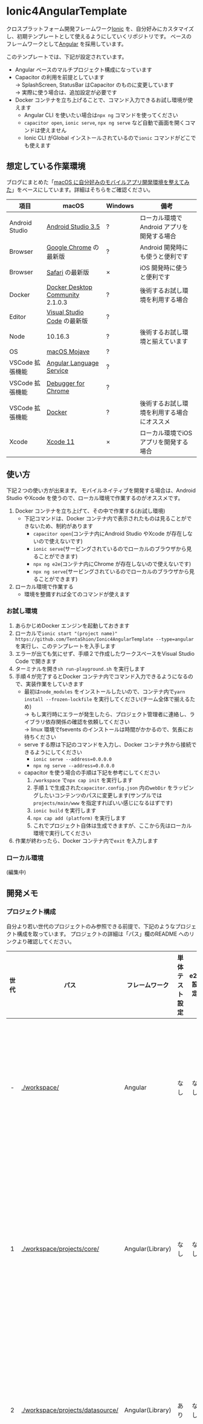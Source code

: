 # Ionic4AngularTemplate
クロスプラットフォーム開発フレームワーク[Ionic][ionic] を、自分好みにカスタマイズし、初期テンプレートとして使えるようにしていくリポジトリです。
ベースのフレームワークとして[Angular][angular] を採用しています。

このテンプレートでは、下記が設定されています。

* Angular ベースのマルチプロジェクト構成になっています
* Capacitor の利用を前提としています<br />
→ SplashScreen, StatusBar はCapacitor のものに変更しています<br />
→ 実際に使う場合は、追加設定が必要です
* Docker コンテナを立ち上げることで、コマンド入力できるお試し環境が使えます
    * Angular CLI を使いたい場合は```npx ng``` コマンドを使ってください
    * ```capacitor open```, ```ionic serve```, ```npx ng serve``` など自動で画面を開くコマンドは使えません
    * Ionic CLI がGlobal インストールされているので```ionic``` コマンドがどこでも使えます





## 想定している作業環境
ブログにまとめた「[macOS に自分好みのモバイルアプリ開発環境を整えてみた][moku_tech20190708095349]」をベースにしています。詳細はそちらをご確認ください。

項目 | macOS | Windows | 備考
--- | --- | --- | ---
Android Studio | [Android Studio 3.5][androidstudio] | ? | ローカル環境でAndroid アプリを開発する場合
Browser | [Google Chrome][chrome] の最新版 | ? | Android 開発時にも使うと便利です
Browser | [Safari][safari] の最新版 | × | iOS 開発時に使うと便利です
Docker | [Docker Desktop Community][docker] 2.1.0.3 | ? | 後術するお試し環境を利用する場合
Editor | [Visual Studio Code][vscode] の最新版 | ? |  |
Node | 10.16.3 | ? | 後術するお試し環境と揃えています
OS | [macOS Mojave][macos] | ? |  |
VSCode 拡張機能 | [Angular Language Service][vscode_angular] | ? |  |
VSCode 拡張機能 | [Debugger for Chrome][vscode_chrome] | ? |  |
VSCode 拡張機能 | [Docker][vscode_docker] | ? | 後術するお試し環境を利用する場合にオススメ
Xcode | [Xcode 11][xcode] | × | ローカル環境でiOS アプリを開発する場合





## 使い方
下記２つの使い方が出来ます。
モバイルネイティブを開発する場合は、Android Studio やXcode を使うので、ローカル環境で作業するのがオススメです。

1. Docker コンテナを立ち上げて、その中で作業する(お試し環境)
    * 下記コマンドは、Docker コンテナ内で表示されたものは見ることができないため、制約があります
        * ```capacitor open```(コンテナ内にAndroid Studio やXcode が存在しないので使えないです)
        * ```ionic serve```(サービングされているのでローカルのブラウザから見ることができます)
        * ```npx ng e2e```(コンテナ内にChrome が存在しないので使えないです)
        * ```npx ng serve```(サービングされているのでローカルのブラウザから見ることができます)
2. ローカル環境で作業する
    * 環境を整備すれば全てのコマンドが使えます


### お試し環境
1. あらかじめDocker エンジンを起動しておきます
2. ローカルで```ionic start "(project name)" https://github.com/TentaShion/Ionic4AngularTemplate --type=angular``` を実行し、このテンプレートを入手します
3. エラーが出ても気にせず、手順２で作成したワークスペースをVisual Studio Code で開きます
4. ターミナルを開き```sh run-playground.sh``` を実行します
5. 手順４が完了するとDocker コンテナ内でコマンド入力できるようになるので、実装作業をしていきます
    * 最初は```node_modules``` をインストールしたいので、コンテナ内で```yarn install --frozen-lockfile``` を実行してください(チーム全体で揃えるため)<br />
        → もし実行時にエラーが発生したら、プロジェクト管理者に連絡し、ライブラリ依存関係の確認を依頼してください<br />
        → linux 環境でfsevents のインストールは時間がかかるので、気長にお待ちください
    * serve する際は下記のコマンドを入力し、Docker コンテナ外から接続できるようにしてください
        * ```ionic serve --address=0.0.0.0```
        * ```npx ng serve --address=0.0.0.0```
    * capacitor を使う場合の手順は下記を参考にしてください
        1. ```/workspace``` で```npx cap init``` を実行します
        2. 手順１で生成された```capacitor.config.json``` 内の```webDir``` をラッピングしたいコンテンツのパスに変更します(サンプルでは```projects/main/www``` を指定すればいい感じになるはずです)
        3. ```ionic build``` を実行します
        4. ```npx cap add (platform)``` を実行します
        5. これでプロジェクト自体は生成できますが、ここから先はローカル環境で実行してください
6. 作業が終わったら、Docker コンテナ内で```exit``` を入力します


### ローカル環境
(編集中)





## 開発メモ
### プロジェクト構成
自分より若い世代のプロジェクトのみ参照できる前提で、下記のようなプロジェクト構成を取っています。
プロジェクトの詳細は「パス」欄のREADME へのリンクより確認してください。

世代 | パス | フレームワーク | 単体テスト設定 | e2e 設定 | 用途
:---: | --- | --- | :---: | :---: | ---
\- | [./workspace/](./workspace/README.md) | Angular | なし | なし | マルチプロジェクト構成のルート
1 | [./workspace/projects/core/](./workspace/projects/core/README.md) | Angular(Library) | なし | なし | アプリで使うデータと、アプリの使い方の定義
2 | [./workspace/projects/datasource/](./workspace/projects/datasource/README.md) | Angular(Library) | あり | なし | アプリのビジネスロジックの実装
3 | [./workspace/projects/main/](./workspace/projects/main/README.md) | Ionic | あり | あり | アプリ本体の実装


### Visual Studio Code
* 必要な拡張機能は```.vscode/extensions.json``` に記載したので、必要に応じて編集してください
* ワークスペースを識別しやすくするためにカラーテーマを変更しています。必要に応じて```.vscode/setting.json``` を編集してください





[androidstudio]: https://developer.android.com/studio?hl=ja
[angular]: https://angular.jp/
[chrome]: https://www.google.com/intl/ja_jp/chrome/
[docker]: https://www.docker.com/products/docker-desktop
[ionic]: https://ionicframework.com/
[macos]: https://www.apple.com/jp/macos/mojave/
[moku_tech20190708095349]: https://mokumokulog.netlify.com/tech/20190708095349
[safari]: https://www.apple.com/jp/safari/
[vscode]: https://code.visualstudio.com/
[vscode_angular]: https://marketplace.visualstudio.com/items?itemName=Angular.ng-template
[vscode_chrome]: https://marketplace.visualstudio.com/items?itemName=msjsdiag.debugger-for-chrome
[vscode_docker]: https://marketplace.visualstudio.com/items?itemName=ms-azuretools.vscode-docker
[xcode]: https://developer.apple.com/jp/xcode/
